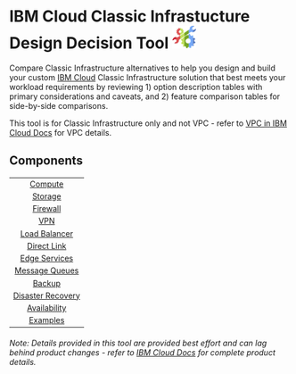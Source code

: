 # IBM Cloud Classic Infrastucture Design Decision Tool ![Tool Icon](/images/tool_icon.png)

Compare Classic Infrastructure alternatives to help you design and build your custom [IBM Cloud](https://www.ibm.com/cloud/) Classic Infrastructure solution that best meets your workload requirements by reviewing 1) option description tables with primary considerations and caveats, and 2) feature comparison tables for side-by-side comparisons.

This tool is for Classic Infrastructure only and not VPC - refer to [VPC in IBM Cloud Docs](https://cloud.ibm.com/docs/vpc-on-classic?topic=vpc-on-classic-getting-started) for VPC details.

## Components

| |
| :---: |
| [Compute](/components/compute.md) | 
| [Storage](/components/storage.md) | 
| [Firewall](/components/firewall.md) | 
| [VPN](/components/vpn.md) | 
| [Load Balancer](/components/load_balancer.md) | 
| [Direct Link](/components/direct_link.md) | 
| [Edge Services](/components/edge.md) | 
| [Message Queues](/components/message_queues.md) | 
| [Backup](/components/backup.md) | 
| [Disaster Recovery](/components/disaster_recovery.md) | 
| [Availability](/components/availability.md) | 
| [Examples](/components/examples.md) |
<!--
| [BYOIP](byoip.md) |
| [CDN](cdn.md) | 
-->

###### Note: Details provided in this tool are provided best effort and can lag behind product changes - refer to [IBM Cloud Docs](https://cloud.ibm.com/docs/) for complete product details.

